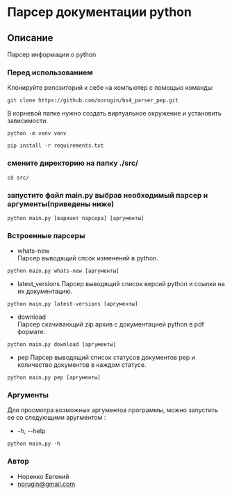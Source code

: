 # Парсер документации python
## Описание
Парсер информации о python 
### Перед использованием
Клонируйте репозиторий к себе на компьютер с помощью команды:
```
git clone https://github.com/norugin/bs4_parser_pep.git
```

В корневой папке нужно создать виртуальное окружение и установить зависимости.
```
python -m venv venv
```
```
pip install -r requirements.txt
```
### смените директорию на папку ./src/
```
cd src/
```
### запустите файл main.py выбрав необходимый парсер и аргументы(приведены ниже)
```
python main.py [вариант парсера] [аргументы]
```
### Встроенные парсеры
- whats-new   
Парсер выводящий спсок изменений в python.
```
python main.py whats-new [аргументы]
```
- latest_versions
Парсер выводящий список версий python и ссылки на их документацию.
```
python main.py latest-versions [аргументы]
```
- download   
Парсер скачивающий zip архив с документацией python в pdf формате.
```
python main.py download [аргументы]
```
- pep
Парсер выводящий список статусов документов pep
и количество документов в каждом статусе. 
```
python main.py pep [аргументы]
```
### Аргументы
Для просмотра возможных аргументов программы, можно запустить ее со следующими аругментом :   
- -h, --help

```
python main.py -h
```

### Автор
- Норенко Евгений
- norugin@gmail.com